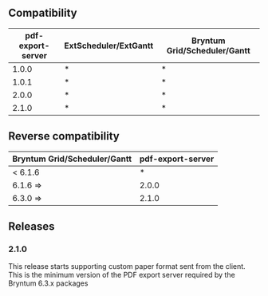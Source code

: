 ## Compatibility

| pdf-export-server | ExtScheduler/ExtGantt | Bryntum Grid/Scheduler/Gantt |
|-------------------|---|---|
| 1.0.0             | * | * |
| 1.0.1             | * | * |
| 2.0.0             | * | * |
| 2.1.0             | * | * |

## Reverse compatibility

| Bryntum Grid/Scheduler/Gantt | pdf-export-server |
|-----------------------------|------------------|
| < 6.1.6                     | *                |
| 6.1.6 =>                    | 2.0.0            |
| 6.3.0 =>                    | 2.1.0            |

## Releases

### 2.1.0

This release starts supporting custom paper format sent from the client. This is the minimum version of the PDF export
server required by the Bryntum 6.3.x packages